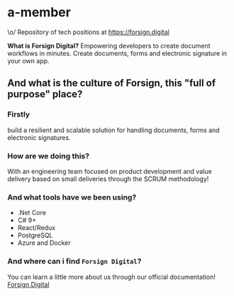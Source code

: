 # a-member
\o/ Repository of tech positions at https://forsign.digital


**What is Forsign Digital?**
Empowering developers to create document workflows in minutes. Create documents, forms and electronic signature in your own app.

## And what is the culture of Forsign, this "full of purpose" place?

### Firstly

build a resilient and scalable solution for handling documents, forms and electronic signatures.


### How are we doing this?

With an engineering team focused on product development and value delivery based on small deliveries through the SCRUM methodology!

### And what tools have we been using?

* .Net Core
* C# 9+
* React/Redux
* PostgreSQL
* Azure and Docker


### And where can i find `Forsign Digital`?

You can learn a little more about us through our official documentation! [Forsign Digital](https://doc.forsign.digital/reference/documentation)
